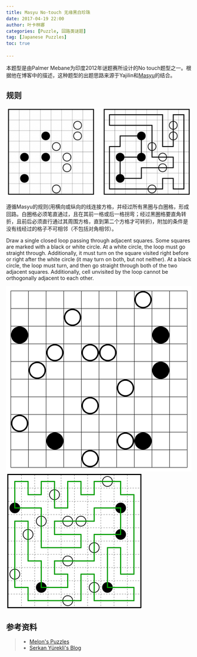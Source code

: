 ```yaml
---
title: Masyu No-touch 无缘黑白珍珠
date: 2017-04-19 22:00
author: 叶卡林娜
categories: [Puzzle, 回路类谜题]
tag: [Japanese Puzzles]
toc: true

---
```


本题型是由Palmer Mebane为印度2012年谜题赛所设计的No touch题型之一。根据他在博客中的描述，这种题型的出题思路来源于Yajilin和[Masyu](/Masyu)的结合。

## 规则

![Masyu No-touch小型例题，作者：Serkan Yürekli](/images/masyunotouch.png)

遵循Masyu的规则(用横向或纵向的线连接方格，并经过所有黑圈与白圈格，形成回路。白圈格必须笔直通过，且在其前一格或后一格拐弯；经过黑圈格要直角转折，且前后必须直行通过其周围方格，直到第二个方格才可转折)，附加的条件是没有线经过的格子不可相邻（不包括对角相邻）。

Draw a single closed loop passing through adjacent squares. Some squares are marked with a black or white circle. At a white circle, the loop must go straight through. Additionally, it must turn on the square visited right before or right after the white circle (it may turn on both, but not neither). At a black circle, the loop must turn, and then go straight through both of the two adjacent squares. Additionally, cell unvisited by the loop cannot be orthogonally adjacent to each other.

![Masyu No-touch例题，作者：Palmer Mebane](/images/masyunotouch_e.png)
![Masyu No-touch例题解答](/images/masyunotouch_a.png)

## 参考资料

> - [Melon's Puzzles](https://mellowmelon.wordpress.com/2012/03/14/puzzle-392/)
> - [Serkan Yürekli's Blog](https://yureklis.wordpress.com/2012/06/04/masyu-no-touch/)